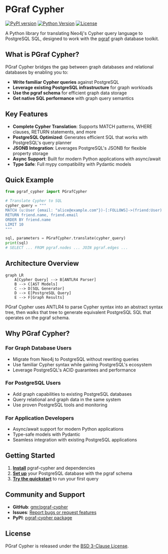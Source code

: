 # PGraf Cypher

[![PyPI version](https://badge.fury.io/py/pgraf-cypher.svg)](https://badge.fury.io/py/pgraf-cypher)
[![Python Version](https://img.shields.io/pypi/pyversions/pgraf-cypher)](https://pypi.org/project/pgraf-cypher/)
[![License](https://img.shields.io/github/license/gmr/pgraf-cypher)](https://github.com/gmr/pgraf-cypher/blob/main/LICENSE)

A Python library for translating Neo4j's Cypher query language to PostgreSQL SQL, designed to work with the [pgraf](https://github.com/gmr/pgraf) graph database toolkit.

## What is PGraf Cypher?

PGraf Cypher bridges the gap between graph databases and relational databases by enabling you to:

- **Write familiar Cypher queries** against PostgreSQL
- **Leverage existing PostgreSQL infrastructure** for graph workloads
- **Use the pgraf schema** for efficient graph data storage
- **Get native SQL performance** with graph query semantics

## Key Features

- **Complete Cypher Translation**: Supports MATCH patterns, WHERE clauses, RETURN statements, and more
- **PostgreSQL Optimized**: Generates efficient SQL that works with PostgreSQL's query planner
- **JSONB Integration**: Leverages PostgreSQL's JSONB for flexible property storage
- **Async Support**: Built for modern Python applications with async/await
- **Type Safe**: Full mypy compatibility with Pydantic models

## Quick Example

```python
from pgraf_cypher import PGrafCypher

# Translate Cypher to SQL
cypher_query = """
MATCH (u:User {email: "alice@example.com"})-[:FOLLOWS]->(friend:User)
RETURN friend.name, friend.email
ORDER BY friend.name
LIMIT 10
"""

sql, parameters = PGrafCypher.translate(cypher_query)
print(sql)
# SELECT ... FROM pgraf.nodes ... JOIN pgraf.edges ...
```

## Architecture Overview

```mermaid
graph LR
    A[Cypher Query] --> B[ANTLR4 Parser]
    B --> C[AST Models]
    C --> D[SQL Generator]
    D --> E[PostgreSQL Query]
    E --> F[Graph Results]
```

PGraf Cypher uses ANTLR4 to parse Cypher syntax into an abstract syntax tree, then walks that tree to generate equivalent PostgreSQL SQL that operates on the pgraf schema.

## Why PGraf Cypher?

### For Graph Database Users
- Migrate from Neo4j to PostgreSQL without rewriting queries
- Use familiar Cypher syntax while gaining PostgreSQL's ecosystem
- Leverage PostgreSQL's ACID guarantees and performance

### For PostgreSQL Users
- Add graph capabilities to existing PostgreSQL databases
- Query relational and graph data in the same system
- Use proven PostgreSQL tools and monitoring

### For Application Developers
- Async/await support for modern Python applications
- Type-safe models with Pydantic
- Seamless integration with existing PostgreSQL applications

## Getting Started

1. **[Install](getting-started/installation.md)** pgraf-cypher and dependencies
2. **[Set up](getting-started/database-setup.md)** your PostgreSQL database with the pgraf schema
3. **[Try the quickstart](getting-started/quickstart.md)** to run your first query

## Community and Support

- **GitHub**: [gmr/pgraf-cypher](https://github.com/gmr/pgraf-cypher)
- **Issues**: [Report bugs or request features](https://github.com/gmr/pgraf-cypher/issues)
- **PyPI**: [pgraf-cypher package](https://pypi.org/project/pgraf-cypher/)

## License

PGraf Cypher is released under the [BSD 3-Clause License](https://github.com/gmr/pgraf-cypher/blob/main/LICENSE).
